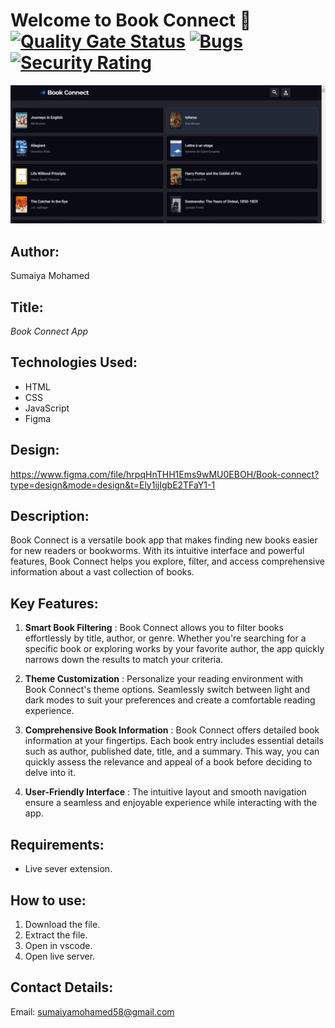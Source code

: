 # Welcome to Book Connect 👋 [![Quality Gate Status](https://sonarcloud.io/api/project_badges/measure?project=Sumaiya-Mohamed_Book-Connect-html_Css_Javascript&metric=alert_status)](https://sonarcloud.io/summary/new_code?id=Sumaiya-Mohamed_Book-Connect-html_Css_Javascript)        [![Bugs](https://sonarcloud.io/api/project_badges/measure?project=Sumaiya-Mohamed_Book-Connect-html_Css_Javascript&metric=bugs)](https://sonarcloud.io/summary/new_code?id=Sumaiya-Mohamed_Book-Connect-html_Css_Javascript)  [![Security Rating](https://sonarcloud.io/api/project_badges/measure?project=Sumaiya-Mohamed_Book-Connect-html_Css_Javascript&metric=security_rating)](https://sonarcloud.io/summary/new_code?id=Sumaiya-Mohamed_Book-Connect-html_Css_Javascript)
![Image of the book connect app running through the live server extension](./images/AppUi.png)

## Author:  
Sumaiya Mohamed


## Title: 
  _Book Connect App_

## Technologies Used:
* HTML
* CSS 
* JavaScript
* Figma

## Design:
https://www.figma.com/file/hrpqHnTHH1Ems9wMU0EBOH/Book-connect?type=design&mode=design&t=Ely1ijIgbE2TFaY1-1

## Description:
  Book Connect is a versatile book app that makes finding new books easier for new readers or bookworms. With its intuitive interface and powerful features, Book Connect helps you explore, filter, and access comprehensive information about a vast collection of books. 

## Key Features:

1. **Smart Book Filtering** : Book Connect allows you to filter books effortlessly by title, author, or genre. Whether you're searching for a specific book or exploring works by your favorite author, the app quickly narrows down the results to match your criteria.

1. **Theme Customization** : Personalize your reading environment with Book Connect's theme options. Seamlessly switch between light and dark modes to suit your preferences and create a comfortable reading experience.

1. **Comprehensive Book Information** : Book Connect offers detailed book information at your fingertips. Each book entry includes essential details such as author, published date, title, and a summary. This way, you can quickly assess the relevance and appeal of a book before deciding to delve into it.

1. **User-Friendly Interface** : The intuitive layout and smooth navigation ensure a seamless and enjoyable experience while interacting with the app.

## Requirements:
* Live sever extension.

## How to use: 
1. Download the file.
1. Extract the file.
1. Open in vscode.
1. Open live server.

## Contact Details:
Email: sumaiyamohamed58@gmail.com
